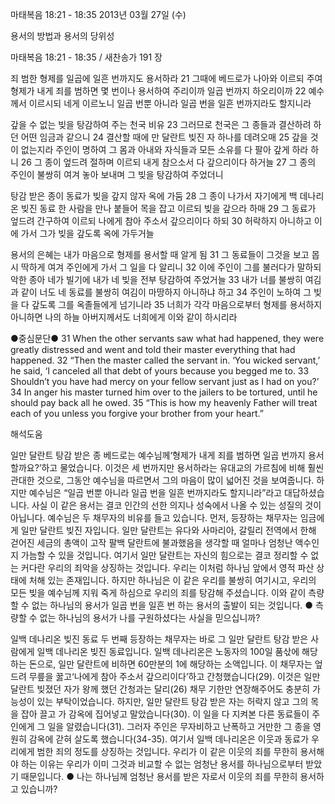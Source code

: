 마태복음 18:21 - 18:35 
2013년 03월 27일 (수)

용서의 방법과 용서의 당위성



마태복음 18:21 - 18:35 / 새찬송가 191 장


죄 범한 형제를 일곱에 일흔 번까지도 용서하라
21 그때에 베드로가 나아와 이르되 주여 형제가 내게 죄를 범하면 몇 번이나 용서하여 주리이까 일곱 번까지 하오리이까 22 예수께서 이르시되 네게 이르노니 일곱 번뿐 아니라 일곱 번을 일흔 번까지라도 할지니라 

갚을 수 없는 빚을 탕감하여 주는 천국 비유
23 그러므로 천국은 그 종들과 결산하려 하던 어떤 임금과 같으니 24 결산할 때에 만 달란트 빚진 자 하나를 데려오매 25 갚을 것이 없는지라 주인이 명하여 그 몸과 아내와 자식들과 모든 소유를 다 팔아 갚게 하라 하니 26 그 종이 엎드려 절하며 이르되 내게 참으소서 다 갚으리이다 하거늘 27 그 종의 주인이 불쌍히 여겨 놓아 보내며 그 빚을 탕감하여 주었더니 

탕감 받은 종이 동료가 빚을 갚지 않자 옥에 가둠 
28 그 종이 나가서 자기에게 백 데나리온 빚진 동료 한 사람을 만나 붙들어 목을 잡고 이르되 빚을 갚으라 하매 29 그 동료가 엎드려 간구하여 이르되 나에게 참아 주소서 갚으리이다 하되 30 허락하지 아니하고 이에 가서 그가 빚을 갚도록 옥에 가두거늘

용서의 은혜는 내가 마음으로 형제를 용서할 때 알게 됨
31 그 동료들이 그것을 보고 몹시 딱하게 여겨 주인에게 가서 그 일을 다 알리니 32 이에 주인이 그를 불러다가 말하되 악한 종아 네가 빌기에 내가 네 빚을 전부 탕감하여 주었거늘 33 내가 너를 불쌍히 여김과 같이 너도 네 동료를 불쌍히 여김이 마땅하지 아니하냐 하고 34 주인이 노하여 그 빚을 다 갚도록 그를 옥졸들에게 넘기니라 35 너희가 각각 마음으로부터 형제를 용서하지 아니하면 나의 하늘 아버지께서도 너희에게 이와 같이 하시리라

●중심문단●
31 When the other servants saw what had happened, they were greatly distressed and went and told their master everything that had happened. 32 “Then the master called the servant in. ‘You wicked servant,’ he said, ‘I canceled all that debt of yours because you begged me to. 33 Shouldn’t you have had mercy on your fellow servant just as I had on you?’ 34 In anger his master turned him over to the jailers to be tortured, until he should pay back all he owed. 35 “This is how my heavenly Father will treat each of you unless you forgive your brother from your heart.”

해석도움





일만 달란트 탕감 받은 종 
베드로는 예수님께‘형제가 내게 죄를 범하면 일곱 번까지 용서할까요?’하고 물었습니다. 이것은 세 번까지만 용서하라는 유대교의 가르침에 비해 훨씬 관대한 것으로, 그동안 예수님을 따르면서 그의 마음이 많이 넓어진 것을 보여줍니다. 하지만 예수님은 “일곱 번뿐 아니라 일곱 번을 일흔 번까지라도 할지니라”라고 대답하셨습니다. 사실 이 같은 용서는 결코 인간의 선한 의지나 성숙에서 나올 수 있는 성질의 것이 아닙니다. 예수님은 두 채무자의 비유를 들고 있습니다. 먼저, 등장하는 채무자는 임금에게 일만 달란트 빚진 자입니다. 일만 달란트는 유다와 사마리아, 갈릴리 전역에서 한해 걷어진 세금의 총액이 고작 팔백 달란트에 불과했음을 생각할 때 얼마나 엄청난 액수인지 가늠할 수 있을 것입니다. 여기서 일만 달란트는 자신의 힘으로는 결코 정리할 수 없는 커다란 우리의 죄악을 상징하는 것입니다. 우리는 이처럼 하나님 앞에서 영적 파산 상태에 처해 있는 존재입니다. 하지만 하나님은 이 같은 우리를 불쌍히 여기시고, 우리의 모든 빚을 예수님께 지워 죽게 하심으로 우리의 죄를 탕감해 주셨습니다. 이와 같이 측량할 수 없는 하나님의 용서가 일곱 번을 일흔 번 하는 용서의 출발이 되는 것입니다.
● 측량할 수 없는 하나님의 용서가 나를 구원하셨다는 사실을 믿으십니까?

일백 데나리온 빚진 동료 
두 번째 등장하는 채무자는 바로 그 일만 달란트 탕감 받은 사람에게 일백 데나리온 빚진 동료입니다. 일백 데나리온은 노동자의 100일 품삯에 해당하는 돈으로, 일만 달란트에 비하면 60만분의 1에 해당하는 소액입니다. 이 채무자는 엎드려 무릎을 꿇고‘나에게 참아 주소서 갚으리이다’하고 간청했습니다(29). 이것은 일만 달란트 빚졌던 자가 왕께 했던 간청과는 달리(26) 채무 기한만 연장해주어도 충분히 가능성이 있는 부탁이었습니다. 하지만, 일만 달란트 탕감 받은 자는 허락지 않고 그의 목을 잡아 끌고 가 감옥에 집어넣고 말았습니다(30). 이 일을 다 지켜본 다른 동료들이 주인에게 그 일을 알렸습니다(31). 그러자 주인은 무자비하고 난폭하고 거만한 그 종을 영원히 감옥에 갇혀 살도록 했습니다(34-35). 여기서 일백 데나리온은 이웃과 동료가 우리에게 범한 죄의 정도를 상징하는 것입니다. 우리가 이 같은 이웃의 죄를 무한히 용서해야 하는 이유는 우리가 이미 그것과 비교할 수 없는 엄청난 용서를 하나님으로부터 받았기 때문입니다.
● 나는 하나님께 엄청난 용서를 받은 자로서 이웃의 죄를 무한히 용서하고 있습니까?